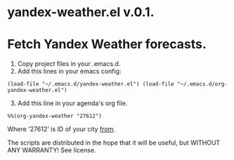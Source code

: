 yandex-weather.el v.0.1.
==============================================

# Fetch Yandex Weather forecasts.

1. Copy project files in your .emacs.d.
2. Add this lines in your emacs config:

`(load-file "~/.emacs.d/yandex-weather.el")
(load-file "~/.emacs.d/org-yandex-weather.el")`

3. Add this line in your agenda's org file.

`%%(org-yandex-weather "27612")`

Where '27612' is ID of your city [from](http://weather.yandex.ru/static/cities.xml).

The scripts are distributed in the hope that it will be useful, but WITHOUT ANY WARRANTY! See license.